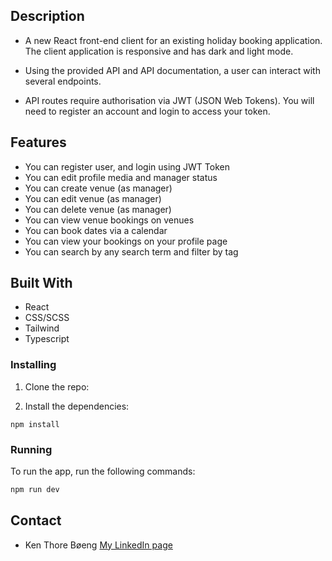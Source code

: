 ## Description



- A new React front-end client for an existing holiday booking application. The client application is responsive and has dark and light mode.

- Using the provided API and API documentation, a user can interact with several endpoints.

- API routes require authorisation via JWT (JSON Web Tokens). You will need to register an account and login to access your token.


## Features

- You can register user, and login using JWT Token
- You can edit profile media and manager status
- You can create venue (as manager)
- You can edit venue (as manager)
- You can delete venue (as manager)
- You can view venue bookings on venues
- You can book dates via a calendar
- You can view your bookings on your profile page
- You can search by any search term and filter by tag

## Built With

- React
- CSS/SCSS
- Tailwind
- Typescript

### Installing

1. Clone the repo:


2. Install the dependencies:

```
npm install
```

### Running

To run the app, run the following commands:

```bash
npm run dev
```


## Contact

- Ken Thore Bøeng [My LinkedIn page](https://www.linkedin.com/in/ken-thore-bøeng-b2b1b3ba/)


